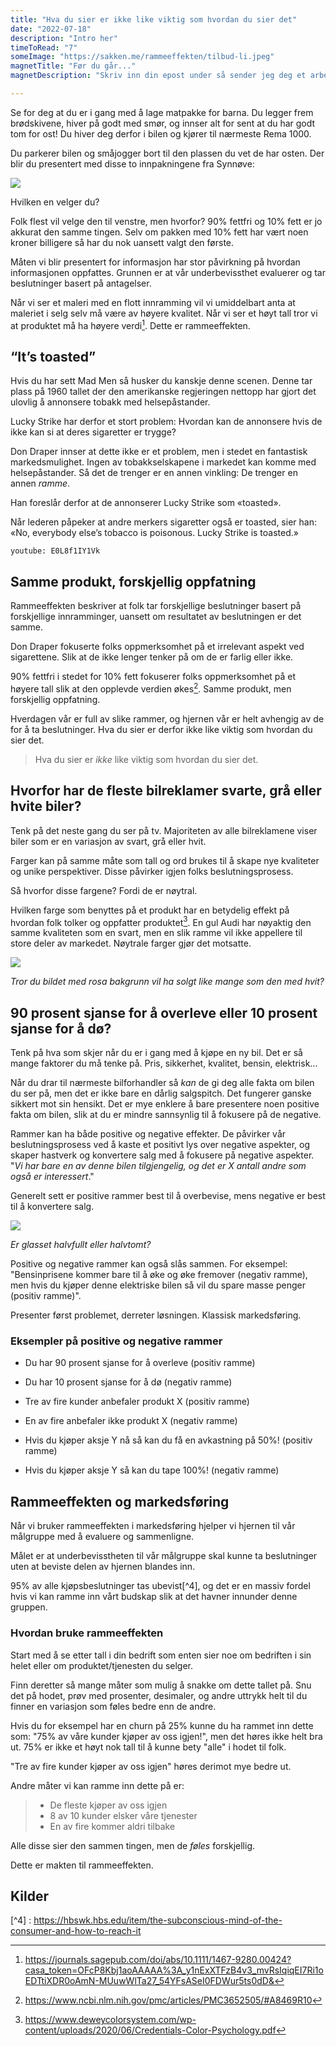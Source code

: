 ```yaml
---
title: "Hva du sier er ikke like viktig som hvordan du sier det"
date: "2022-07-18"
description: "Intro her"
timeToRead: "7"
someImage: "https://sakken.me/rammeeffekten/tilbud-li.jpeg"
magnetTitle: "Før du går..."
magnetDescription: "Skriv inn din epost under så sender jeg deg et arbeidsark for å lære mer om rammeeffekten 👇👇👇"

---
```


Se for deg at du er i gang med å lage matpakke for barna. Du legger frem brødskivene, hiver på godt med smør, og innser alt for sent at du har godt tom for ost! Du hiver deg derfor i bilen og kjører til nærmeste Rema 1000. 

Du parkerer bilen og småjogger bort til den plassen du vet de har osten. Der blir du presentert med disse to innpakningene fra Synnøve: 

![](../rammeeffekten/ost.jpeg)

Hvilken en velger du? 

Folk flest vil velge den til venstre, men hvorfor? 90% fettfri og 10% fett er jo akkurat den samme tingen. Selv om pakken med 10% fett har vært noen kroner billigere så har du nok uansett valgt den første.

Måten vi blir presentert for informasjon har stor påvirkning på hvordan informasjonen oppfattes. Grunnen er at vår underbevissthet evaluerer og tar beslutninger basert på antagelser. 

Når vi ser et maleri med en flott innramming vil vi umiddelbart anta at maleriet i selg selv må være av høyere kvalitet. Når vi ser et høyt tall tror vi at produktet må ha høyere verdi[^1]. Dette er rammeeffekten.

## “It’s toasted”

Hvis du har sett Mad Men så husker du kanskje denne scenen. Denne tar plass på 1960 tallet der den amerikanske regjeringen nettopp har gjort det ulovlig å annonsere tobakk med helsepåstander. 

Lucky Strike har derfor et stort problem: Hvordan kan de annonsere hvis de ikke kan si at deres sigaretter er trygge?

Don Draper innser at dette ikke er et problem, men i stedet en fantastisk markedsmulighet. Ingen av tobakkselskapene i markedet kan komme med helsepåstander. Så det de trenger er en annen vinkling: De trenger en annen *ramme*.

Han foreslår derfor at de annonserer Lucky Strike som «toasted».

Når lederen påpeker at andre merkers sigaretter også er toasted, sier han: «No, everybody else’s tobacco is poisonous. Lucky Strike is toasted.»

`youtube: E0L8f1IY1Vk`

## Samme produkt, forskjellig oppfatning

Rammeeffekten beskriver at folk tar forskjellige beslutninger basert på forskjellige innramminger, uansett om resultatet av beslutningen er det samme.

Don Draper fokuserte folks oppmerksomhet på et irrelevant aspekt ved sigarettene. Slik at de ikke lenger tenker på om de er farlig eller ikke. 

90% fettfri i stedet for 10% fett fokuserer folks oppmerksomhet på et høyere tall slik at den opplevde verdien økes[^2]. Samme produkt, men forskjellig oppfatning. 

Hverdagen vår er full av slike rammer, og hjernen vår er helt avhengig av de for å ta beslutninger. Hva du sier er derfor ikke like viktig som hvordan du sier det.

> Hva du sier er *ikke* like viktig som hvordan du sier det.

## Hvorfor har de fleste bilreklamer svarte, grå eller hvite biler?

Tenk på det neste gang du ser på tv. Majoriteten av alle bilreklamene viser biler som er en variasjon av svart, grå eller hvit. 

Farger kan på samme måte som tall og ord brukes til å skape nye kvaliteter og unike perspektiver. Disse påvirker igjen folks beslutningsprosess. 

Så hvorfor disse fargene? Fordi de er nøytral. 

Hvilken farge som benyttes på et produkt har en betydelig effekt på hvordan folk tolker og oppfatter produktet[^3]. En gul Audi har nøyaktig den samme kvaliteten som en svart, men en slik ramme vil ikke appellere til store deler av markedet. Nøytrale farger gjør det motsatte. 

![](../rammeeffekten/dove.jpeg)

*Tror du bildet med rosa bakgrunn vil ha solgt like mange som den med hvit?* 

## 90 prosent sjanse for å overleve eller 10 prosent sjanse for å dø?

Tenk på hva som skjer når du er i gang med å kjøpe en ny bil. Det er så mange faktorer du må tenke på. Pris, sikkerhet, kvalitet, bensin, elektrisk... 

Når du drar til nærmeste bilforhandler så *kan* de gi deg alle fakta om bilen du ser på, men det er ikke bare en dårlig salgspitch. Det fungerer ganske sikkert mot sin hensikt. Det er mye enklere å bare presentere noen positive fakta om bilen, slik at du er mindre sannsynlig til å fokusere på de negative.

Rammer kan ha både positive og negative effekter. De påvirker vår beslutningsprosess ved å kaste et positivt lys over negative aspekter, og skaper hastverk og konvertere salg med å fokusere på negative aspekter. "*Vi har bare en av denne bilen tilgjengelig, og det er X antall andre som også er interessert*."

Generelt sett er positive rammer best til å overbevise, mens negative er best til å konvertere salg. 

![](../rammeeffekten/glass.png)

*Er glasset halvfullt eller halvtomt?*

Positive og negative rammer kan også slås sammen. For eksempel: "Bensinprisene kommer bare til å øke og øke fremover (negativ ramme), men hvis du kjøper denne elektriske bilen så vil du spare masse penger (positiv ramme)".

Presenter først problemet, derreter løsningen. Klassisk markedsføring.

### Eksempler på positive og negative rammer

* Du har 90 prosent sjanse for å overleve (positiv ramme)
* Du har 10 prosent sjanse for å dø (negativ ramme)

* Tre av fire kunder anbefaler produkt X (positiv ramme)
* En av fire anbefaler ikke produkt X (negativ ramme)

* Hvis du kjøper aksje Y nå så kan du få en avkastning på 50%! (positiv ramme)
* Hvis du kjøper aksje Y så kan du tape 100%! (negativ ramme)

## Rammeeffekten og markedsføring

Når vi bruker rammeeffekten i markedsføring hjelper vi hjernen til vår målgruppe med å evaluere og sammenligne. 

Målet er at underbevisstheten til vår målgruppe skal kunne ta beslutninger uten at beviste delen av hjernen blandes inn. 

95% av alle kjøpsbeslutninger tas ubevist[^4], og det er en massiv fordel hvis vi kan ramme inn vårt budskap slik at det havner innunder denne gruppen. 

### Hvordan bruke rammeeffekten

Start med å se etter tall i din bedrift som enten sier noe om bedriften i sin helet eller om produktet/tjenesten du selger. 

Finn deretter så mange måter som mulig å snakke om dette tallet på. Snu det på hodet, prøv med prosenter, desimaler, og andre uttrykk helt til du finner en variasjon som føles bedre enn de andre. 

Hvis du for eksempel har en churn på 25% kunne du ha rammet inn dette som: "75% av våre kunder kjøper av oss igjen!", men det høres ikke helt bra ut. 75% er ikke et høyt nok tall til å kunne bety "alle" i hodet til folk. 

"Tre av fire kunder kjøper av oss igjen" høres derimot mye bedre ut. 

Andre måter vi kan ramme inn dette på er:

> * De fleste kjøper av oss igjen
> * 8 av 10 kunder elsker våre tjenester
> * En av fire kommer aldri tilbake

Alle disse sier den sammen tingen, men de *føles* forskjellig. 

Dette er makten til rammeeffekten.

## Kilder

[^1]: https://journals.sagepub.com/doi/abs/10.1111/1467-9280.00424?casa_token=OFcP8Kbj1aoAAAAA%3A_y1nExXTFzB4v3_mvRsIqiqEI7Ri1oEDTtiXDR0oAmN-MUuwWlTa27_54YFsASeI0FDWur5ts0dD&
[^2]:https://www.ncbi.nlm.nih.gov/pmc/articles/PMC3652505/#A8469R10
[^3]: https://www.deweycolorsystem.com/wp-content/uploads/2020/06/Credentials-Color-Psychology.pdf

[^4] : https://hbswk.hbs.edu/item/the-subconscious-mind-of-the-consumer-and-how-to-reach-it
